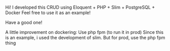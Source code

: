 Hi!
I developed this CRUD using Eloquent + PHP + Slim + PostgreSQL + Docker 
Feel free to use it as an example!

Have a good one!

A little improvement on dockering: Use php fpm (to run it in prod) Since this is an example, i used the development of slim. But for prod, use the php fpm thing
